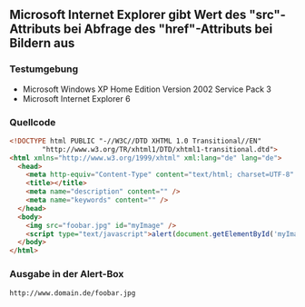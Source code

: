 ## Microsoft Internet Explorer gibt Wert des "src"-Attributs bei Abfrage des "href"-Attributs bei Bildern aus

### Testumgebung

- Microsoft Windows XP Home Edition Version 2002 Service Pack 3
- Microsoft Internet Explorer 6

### Quellcode

```html
<!DOCTYPE html PUBLIC "-//W3C//DTD XHTML 1.0 Transitional//EN"
        "http://www.w3.org/TR/xhtml1/DTD/xhtml1-transitional.dtd">
<html xmlns="http://www.w3.org/1999/xhtml" xml:lang="de" lang="de">
  <head>
    <meta http-equiv="Content-Type" content="text/html; charset=UTF-8" />
    <title></title>
    <meta name="description" content="" />
    <meta name="keywords" content="" />
  </head>
  <body>
    <img src="foobar.jpg" id="myImage" />
    <script type="text/javascript">alert(document.getElementById('myImage').href);</script>
  </body>
</html>
```

### Ausgabe in der Alert-Box

```
http://www.domain.de/foobar.jpg
```
